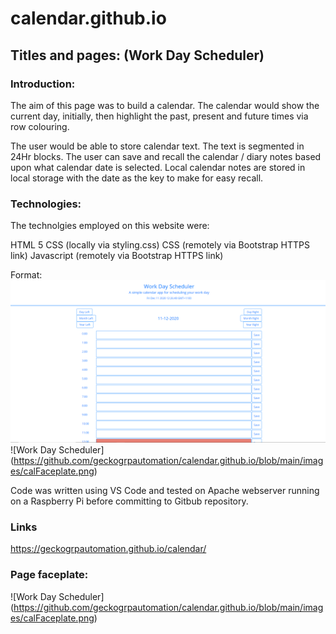 # calendar.github.io

## Titles and pages: (Work Day Scheduler)

### Introduction:

The aim of this page was to build a calendar. The calendar would show the current day, initially, then highlight the past, present and future times via row colouring.

The user would be able to store calendar text. The text is segmented in 24Hr blocks. The user can save and recall the calendar / diary notes based upon what calendar date is selected. Local calendar notes are stored in local storage with the date as the key to make for easy recall.

### Technologies:

The technolgies employed on this website were:

HTML 5 CSS (locally via styling.css) CSS (remotely via Bootstrap HTTPS link) Javascript (remotely via Bootstrap HTTPS link)

Format: ![Work Day Scheduler](https://github.com/geckogrpautomation/calendar.github.io/blob/main/images/calFaceplate.png)
![Work Day Scheduler] (https://github.com/geckogrpautomation/calendar.github.io/blob/main/images/calFaceplate.png)

Code was written using VS Code and tested on Apache webserver running on a Raspberry Pi before committing to Gitbub repository.

### Links

https://geckogrpautomation.github.io/calendar/

### Page faceplate:

![Work Day Scheduler] (https://github.com/geckogrpautomation/calendar.github.io/blob/main/images/calFaceplate.png)
